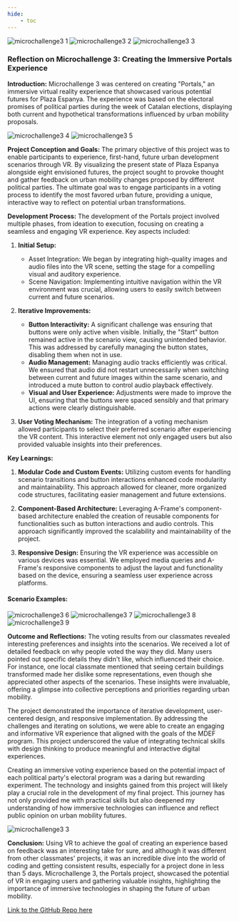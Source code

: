 ```yaml
---
hide:
    - toc
---
```


![microchallenge3 1](../../images/Varias/microchallenge%203%201.jpeg)
![microchallenge3 2](../../images/Varias/microchallenge%203%202.jpeg)
![microchallenge3 3](../../images/Varias/microchallenge%203%203.jpeg)



### Reflection on Microchallenge 3: Creating the Immersive Portals Experience

**Introduction:**
Microchallenge 3 was centered on creating "Portals," an immersive virtual reality experience that showcased various potential futures for Plaza Espanya. The experience was based on the electoral promises of political parties during the week of Catalan elections, displaying both current and hypothetical transformations influenced by urban mobility proposals.

![microchallenge3 4](../../images/Varias/microchallenge%203%204.jpg)
![microchallenge3 5](../../images/Varias/microchallenge%203%205.png)



**Project Conception and Goals:**
The primary objective of this project was to enable participants to experience, first-hand, future urban development scenarios through VR. By visualizing the present state of Plaza Espanya alongside eight envisioned futures, the project sought to provoke thought and gather feedback on urban mobility changes proposed by different political parties. The ultimate goal was to engage participants in a voting process to identify the most favored urban future, providing a unique, interactive way to reflect on potential urban transformations.

**Development Process:**
The development of the Portals project involved multiple phases, from ideation to execution, focusing on creating a seamless and engaging VR experience. Key aspects included:

1. **Initial Setup:**
    - Asset Integration: We began by integrating high-quality images and audio files into the VR scene, setting the stage for a compelling visual and auditory experience.
    - Scene Navigation: Implementing intuitive navigation within the VR environment was crucial, allowing users to easily switch between current and future scenarios.

2. **Iterative Improvements:**
   - **Button Interactivity:** A significant challenge was ensuring that buttons were only active when visible. Initially, the "Start" button remained active in the scenario view, causing unintended behavior. This was addressed by carefully managing the button states, disabling them when not in use.
   - **Audio Management:** Managing audio tracks efficiently was critical. We ensured that audio did not restart unnecessarily when switching between current and future images within the same scenario, and introduced a mute button to control audio playback effectively.
   - **Visual and User Experience:** Adjustments were made to improve the UI, ensuring that the buttons were spaced sensibly and that primary actions were clearly distinguishable.

3. **User Voting Mechanism:**
  The integration of a voting mechanism allowed participants to select their preferred scenario after experiencing the VR content. This interactive element not only engaged users but also provided valuable insights into their preferences.

**Key Learnings:**
1. **Modular Code and Custom Events:**
   Utilizing custom events for handling scenario transitions and button interactions enhanced code modularity and maintainability. This approach allowed for cleaner, more organized code structures, facilitating easier management and future extensions.

2. **Component-Based Architecture:**
   Leveraging A-Frame's component-based architecture enabled the creation of reusable components for functionalities such as button interactions and audio controls. This approach significantly improved the scalability and maintainability of the project.

3. **Responsive Design:**
   Ensuring the VR experience was accessible on various devices was essential. We employed media queries and A-Frame's responsive components to adjust the layout and functionality based on the device, ensuring a seamless user experience across platforms.

#### Scenario Examples:

![microchallenge3 6](../../images/Varias/microchallenge%203%206.png)
![microchallenge3 7](../../images/Varias/microchallenge%203%207png.png)
![microchallenge3 8](../../images/Varias/microchallenge%203%208.png)
![microchallenge3 9](../../images/Varias/microchallenge%203%209.png)

**Outcome and Reflections:**
The voting results from our classmates revealed interesting preferences and insights into the scenarios. We received a lot of detailed feedback on why people voted the way they did. Many users pointed out specific details they didn't like, which influenced their choice. For instance, one local classmate mentioned that seeing certain buildings transformed made her dislike some representations, even though she appreciated other aspects of the scenarios. These insights were invaluable, offering a glimpse into collective perceptions and priorities regarding urban mobility.

The project demonstrated the importance of iterative development, user-centered design, and responsive implementation. By addressing the challenges and iterating on solutions, we were able to create an engaging and informative VR experience that aligned with the goals of the MDEF program. This project underscored the value of integrating technical skills with design thinking to produce meaningful and interactive digital experiences.

Creating an immersive voting experience based on the potential impact of each political party's electoral program was a daring but rewarding experiment. The technology and insights gained from this project will likely play a crucial role in the development of my final project. This journey has not only provided me with practical skills but also deepened my understanding of how immersive technologies can influence and reflect public opinion on urban mobility futures.

![microchallenge3 3](../../images/Varias/microchallenge%203%203.jpeg)

**Conclusion:**
Using VR to achieve the goal of creating an experience based on feedback was an interesting take for sure, and although it was different from other classmates' projects, it was an incredible dive into the world of coding and getting consistent results, especially for a project done in less than 5 days. Microchallenge 3, the Portals project, showcased the potential of VR in engaging users and gathering valuable insights, highlighting the importance of immersive technologies in shaping the future of urban mobility.




[Link to the GitHub Repo here](https://github.com/JDLM92/Portals.git)


